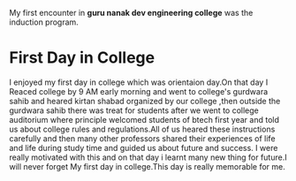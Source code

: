 My first encounter in **guru nanak dev engineering college** was the induction program. 


# First Day in College
I enjoyed my first day in college which was orientaion day.On that day I Reaced college by 9 AM early morning and went to college's gurdwara sahib and heared kirtan shabad organized by our college ,then outside the gurdwara sahib there was treat for students after  we went to college auditorium where principle welcomed students of btech first year and told us about college rules and regulations.All of us heared these instructions carefully and then many other professors shared their experiences of life and life during study time and guided us about future and success. I were really motivated with this and on that day i learnt many new thing for future.I will never forget My first day in college.This day is really memorable for me. 
